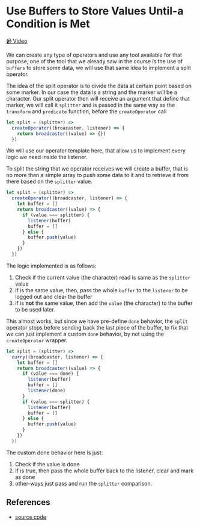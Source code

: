 # Use Buffers to Store Values Until-a Condition is Met

[📹 Video](https://egghead.io/lessons/egghead-use-buffers-to-store-values-until-a-condition-is-met)

We can create any type of operators and use any tool available for that purpose, one of the tool that we already saw in the course is the use of `buffers` to store some data, we will use that same idea to implement a split operator.

The idea of the split operator is to divide the data at certain point based on some marker. In our case the data is a string and the marker will be a character. Our split operator then will receive an argument that define that marker, we will call it `splitter` and is passed in the same way as the `transform` and `predicate` function, before the `createOperator` call

```javascript
let split = (splitter) =>
  createOperator((broacaster, listener) => {
    return broadcaster((value) => {})
  })
```

We will use our operator template here, that allow us to implement every logic we need inside the listener.

To split the string that we operator receives we will create a buffer, that is no more than a simple array to push some data to it and to retrieve it from there based on the `splitter` value.

```javascript
let split = (splitter) =>
  createOperator((broadcaster, listener) => {
    let buffer = []
    return broadcaster((value) => {
      if (value === splitter) {
        listener(buffer)
        buffer = []
      } else {
        buffer.push(value)
      }
    })
  })
```

The logic implemented is as follows:

1. Check if the current value (the character) read is same as the `splitter` value
2. if is the same value, then, pass the whole `buffer` to the `listener` to be logged out and clear the buffer
3. if is **not** the same value, then add the `value` (the character) to the buffer to be used later.

This almost works, but since we have pre-define `done` behavior, the `split` operator stops before sending back the last piece of the buffer, to fix that we can just implement a custom `done` behavior, by not using the `createOperator` wrapper.

```javascript
let split = (splitter) =>
  curry((broadcaster, listener) => {
    let buffer = []
    return broadcaster((value) => {
      if (value === done) {
        listener(buffer)
        buffer = []
        listener(done)
      }
      if (value === splitter) {
        listener(buffer)
        buffer = []
      } else {
        buffer.push(value)
      }
    })
  })
```

The custom done behavior here is just:

1. Check if the value is done
2. If is true, then pass the whole buffer back to the listener, clear and mark as done
3. other-ways just pass and run the `splitter` comparison.

## References

- [source code](https://github.com/johnlindquist/crafting-functions/blob/split/src/operators.js#L31)
